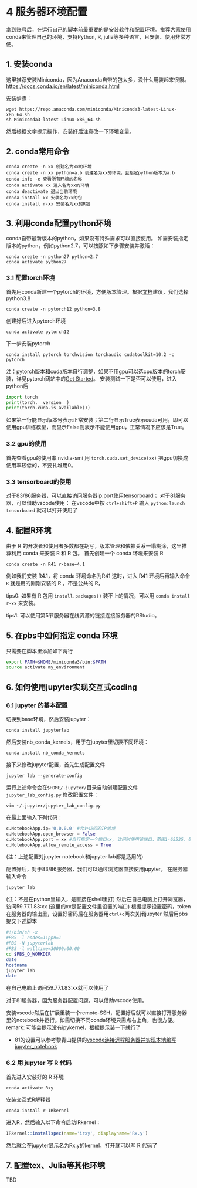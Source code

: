 # 4 服务器环境配置

拿到账号后，在运行自己的脚本前最重要的是安装软件和配置环境。推荐大家使用conda来管理自己的环境，支持Python, R, julia等多种语言，且安装、使用非常方便。
## 1. 安装conda
这里推荐安装Miniconda，因为Anaconda自带的包太多，没什么用装起来很慢。
https://docs.conda.io/en/latest/miniconda.html

安装步骤：
```
wget https://repo.anaconda.com/miniconda/Miniconda3-latest-Linux-x86_64.sh
sh Miniconda3-latest-Linux-x86_64.sh
```
然后根据文字提示操作，安装好后注意改一下环境变量。


## 2. conda常用命令
```
conda create -n xx 创建名为xx的环境
conda create -n xx python=a.b 创建名为xx的环境，且指定python版本为a.b
conda info -e 查看所有环境的名称
conda activate xx 进入名为xx的环境
conda deactivate 退出当前环境
conda install xx 安装名为xx的包
conda install r-xx 安装名为xx的R包
```

## 3. 利用conda配置python环境
conda自带最新版本的python，如果没有特殊需求可以直接使用。
如需安装指定版本的python，例如python2.7，可以按照如下步骤安装并激活：
```
conda create -n python27 python=2.7
conda activate python27
```

### 3.1 配置torch环境
首先用conda新建一个pytorch的环境，方便版本管理。根据[文档](https://pytorch.org/get-started/locally/#linux-python)建议，我们选择python3.8
```
conda create -n pytorch12 python=3.8
```
创建好后进入pytorch环境
```
conda activate pytorch12
```
下一步安装pytorch
```
conda install pytorch torchvision torchaudio cudatoolkit=10.2 -c pytorch
```
注：pytorch版本和cuda版本自行调整，如果不用gpu可以选cpu版本的torch安装，详见pytorch网站中的[Get Started](https://pytorch.org/get-started/locally/#linux-python)。
安装测试一下是否可以使用，进入python后
```python
import torch
print(torch.__version__)
print(torch.cuda.is_available())
```
如果第一行能显示版本号表示正常安装；第二行显示True表示cuda可用，即可以使用gpu训练模型，而显示False则表示不能使用gpu，正常情况下应该是True。

### 3.2 gpu的使用
首先查看gpu的使用率
nvidia-smi
用 `torch.cuda.set_device(xx)` 把gpu切换成使用率较低的，不要扎堆用0。

### 3.3 tensorboard的使用
对于83/86服务器，可以直接访问服务器ip:port使用tensorboard；
对于81服务器，可以借助vscode使用：
在vscode中按 `ctrl+shift+P`
输入 `python:launch tensorboard` 就可以打开使用了

## 4. 配置R环境
由于 R 的开发者和使用者多数都在胡写，版本管理和依赖关系一塌糊涂，这里推荐利用 conda 来安装 R 和 R 包。
首先创建一个 conda 环境来安装 R 
```
conda create -n R41 r-base=4.1
```
例如我们安装 R4.1，将 conda 环境命名为R41
这时，进入 R41 环境后再输入命令 `R` 就是用的刚刚安装的 R ，不是公共的 R，

tips0: 如果有 R 包用 `install.packages()` 装不上的情况，可以用 `conda install r-xx` 来安装。

tips1: 可以使用第5节服务器在线资源的链接连接服务器的RStudio。

## 5. 在pbs中如何指定 conda 环境
只需要在脚本里添加如下两行
```bash
export PATH=$HOME/miniconda3/bin:$PATH
source activate my_environment
```

## 6. 如何使用jupyter实现交互式coding

### 6.1 jupyter 的基本配置
切换到base环境，然后安装jupyter：
```
conda install jupyterlab
```
然后安装nb_conda_kernels，用于在jupyter里切换不同环境：
```
conda install nb_conda_kernels
```

接下来修改jupyter配置，首先生成配置文件
```
jupyter lab --generate-config
```
运行上述命令会在`$HOME/.jupyter/`目录自动创建配置文件`jupyter_lab_config.py`
修改配置文件：
```
vim ~/.jupyter/jupyter_lab_config.py
```
在最上面输入下列代码：
```python
c.NotebookApp.ip='0.0.0.0' #允许访问的IP地址
c.NotebookApp.open_browser = False
c.NotebookApp.port = xx #自行指定一个端口xx, 访问时使用该端口，范围1-65535，尽量大一点防止冲突
c.NotebookApp.allow_remote_access = True
```
(注：上述配置对jupyter notebook和jupyter lab都是适用的)

配置好后，对于83/86服务器，我们可以通过浏览器直接使用jupyter。
在服务器输入命令
```
jupyter lab
```
(注：不是在python里输入，是直接在shell里打)
然后在自己电脑上打开浏览器，访问59.77.1.83:xx (这里的xx是配置文件里设置的端口)
根据提示设置密码，token在服务器的输出里，设置好密码后在服务器用`ctrl+c`两次关闭jupyter
然后用pbs提交下述脚本
```bash
#!/bin/sh -x
#PBS -l nodes=1:ppn=1
#PBS -N jupyterlab
#PBS -l walltime=30000:00:00
cd $PBS_O_WORKDIR
date
hostname
jupyter lab
date
```
在自己电脑上访问59.77.1.83:xx就可以使用了

对于81服务器，因为服务器配置问题，可以借助vscode使用。

安装vscode然后在扩展里装一个remote-SSH，配置好后就可以直接打开服务器里的notebook并运行。如需切换不同conda环境只需点右上角，也很方便。
remark: 可能会提示没有ipykernel，根据提示装一下就行了

- 81的设置可以参考黎青山提供的[vscode连接远程服务器并实现本地编写jupyter_notebook](https://maiimg.com/dec/d94047648506@pdf)


### 6.2 用 jupyter 写 R 代码
首先进入安装好的 R 环境
```
conda activate Rxy 
```
安装交互式R解释器
```
conda install r-IRkernel 
```
进入R，然后输入以下命令启动IRkernel：
```R
IRkernel::installspec(name='irxy', displayname='Rx.y')
```
然后就会在jupyter显示名为Rx.y的kernel，打开就可以写 R 代码了

## 7. 配置tex、Julia等其他环境
TBD

